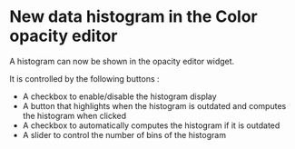 # New data histogram in the Color opacity editor

A histogram can now be shown in the opacity editor widget.

It is controlled by the following buttons :
* A checkbox to enable/disable the histogram display
* A button that highlights when the histogram is outdated and computes the histogram when clicked
* A checkbox to automatically computes the histogram if it is outdated
* A slider to control the number of bins of the histogram

